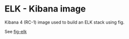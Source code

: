 # ELK - Kibana image

Kibana 4 (RC-1) image used to build an ELK stack using fig.

See [fig-elk](https://github.com/deviantony/fig-elk)

